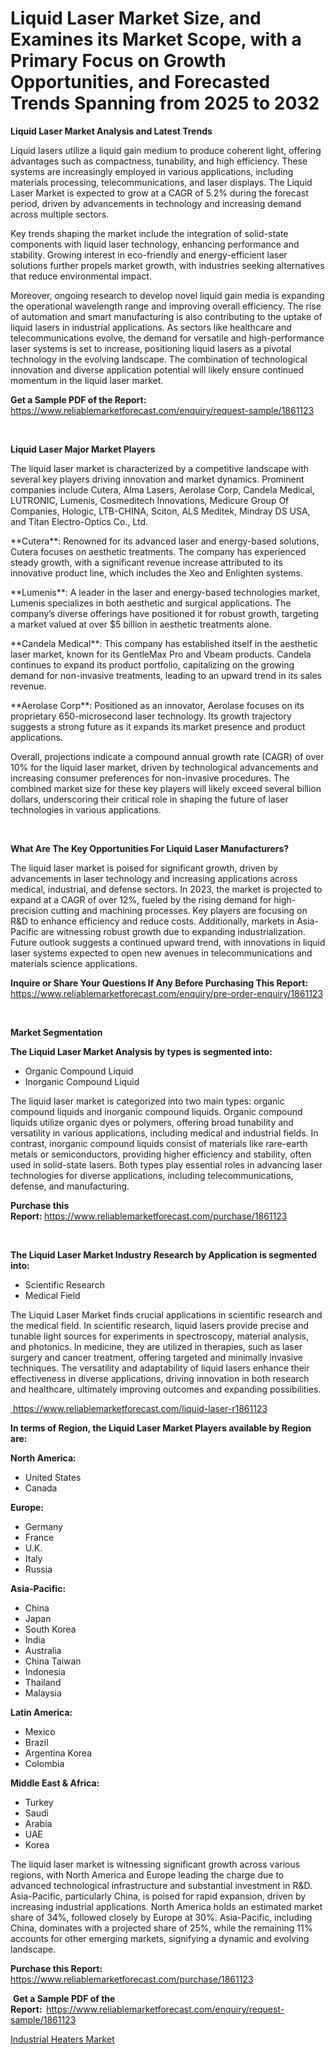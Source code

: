 <p><h1>Liquid Laser Market Size, and Examines its Market Scope, with a Primary Focus on Growth Opportunities, and Forecasted Trends Spanning from 2025 to 2032</h1></p><p><strong>Liquid Laser Market Analysis and Latest Trends</strong></p>
<p><p>Liquid lasers utilize a liquid gain medium to produce coherent light, offering advantages such as compactness, tunability, and high efficiency. These systems are increasingly employed in various applications, including materials processing, telecommunications, and laser displays. The Liquid Laser Market is expected to grow at a CAGR of 5.2% during the forecast period, driven by advancements in technology and increasing demand across multiple sectors.</p><p>Key trends shaping the market include the integration of solid-state components with liquid laser technology, enhancing performance and stability. Growing interest in eco-friendly and energy-efficient laser solutions further propels market growth, with industries seeking alternatives that reduce environmental impact. </p><p>Moreover, ongoing research to develop novel liquid gain media is expanding the operational wavelength range and improving overall efficiency. The rise of automation and smart manufacturing is also contributing to the uptake of liquid lasers in industrial applications. As sectors like healthcare and telecommunications evolve, the demand for versatile and high-performance laser systems is set to increase, positioning liquid lasers as a pivotal technology in the evolving landscape. The combination of technological innovation and diverse application potential will likely ensure continued momentum in the liquid laser market.</p></p>
<p><strong>Get a Sample PDF of the Report:&nbsp;</strong> <a href="https://www.reliablemarketforecast.com/enquiry/request-sample/1861123?utm_campaign=2300&utm_medium=2&utm_source=Github&utm_content=ia&utm_term=11042025&utm_id=liquid-laser">https://www.reliablemarketforecast.com/enquiry/request-sample/1861123</a></p>
<p>&nbsp;</p>
<p><strong>Liquid Laser Major Market Players</strong></p>
<p><p>The liquid laser market is characterized by a competitive landscape with several key players driving innovation and market dynamics. Prominent companies include Cutera, Alma Lasers, Aerolase Corp, Candela Medical, LUTRONIC, Lumenis, Cosmeditech Innovations, Medicure Group Of Companies, Hologic, LTB-CHINA, Sciton, ALS Meditek, Mindray DS USA, and Titan Electro-Optics Co., Ltd.</p><p>**Cutera**: Renowned for its advanced laser and energy-based solutions, Cutera focuses on aesthetic treatments. The company has experienced steady growth, with a significant revenue increase attributed to its innovative product line, which includes the Xeo and Enlighten systems.</p><p>**Lumenis**: A leader in the laser and energy-based technologies market, Lumenis specializes in both aesthetic and surgical applications. The company’s diverse offerings have positioned it for robust growth, targeting a market valued at over $5 billion in aesthetic treatments alone.</p><p>**Candela Medical**: This company has established itself in the aesthetic laser market, known for its GentleMax Pro and Vbeam products. Candela continues to expand its product portfolio, capitalizing on the growing demand for non-invasive treatments, leading to an upward trend in its sales revenue.</p><p>**Aerolase Corp**: Positioned as an innovator, Aerolase focuses on its proprietary 650-microsecond laser technology. Its growth trajectory suggests a strong future as it expands its market presence and product applications.</p><p>Overall, projections indicate a compound annual growth rate (CAGR) of over 10% for the liquid laser market, driven by technological advancements and increasing consumer preferences for non-invasive procedures. The combined market size for these key players will likely exceed several billion dollars, underscoring their critical role in shaping the future of laser technologies in various applications.</p></p>
<p>&nbsp;</p>
<p><strong>What Are The Key Opportunities For Liquid Laser Manufacturers?</strong></p>
<p><p>The liquid laser market is poised for significant growth, driven by advancements in laser technology and increasing applications across medical, industrial, and defense sectors. In 2023, the market is projected to expand at a CAGR of over 12%, fueled by the rising demand for high-precision cutting and machining processes. Key players are focusing on R&D to enhance efficiency and reduce costs. Additionally, markets in Asia-Pacific are witnessing robust growth due to expanding industrialization. Future outlook suggests a continued upward trend, with innovations in liquid laser systems expected to open new avenues in telecommunications and materials science applications.</p></p>
<p><strong>Inquire or Share Your Questions If Any Before Purchasing This Report:</strong> <a href="https://www.reliablemarketforecast.com/enquiry/pre-order-enquiry/1861123?utm_campaign=2300&utm_medium=2&utm_source=Github&utm_content=ia&utm_term=11042025&utm_id=liquid-laser">https://www.reliablemarketforecast.com/enquiry/pre-order-enquiry/1861123</a></p>
<p>&nbsp;</p>
<p><strong>Market Segmentation</strong></p>
<p><strong>The Liquid Laser Market Analysis by types is segmented into:</strong></p>
<p><ul><li>Organic Compound Liquid</li><li>Inorganic Compound Liquid</li></ul></p>
<p><p>The liquid laser market is categorized into two main types: organic compound liquids and inorganic compound liquids. Organic compound liquids utilize organic dyes or polymers, offering broad tunability and versatility in various applications, including medical and industrial fields. In contrast, inorganic compound liquids consist of materials like rare-earth metals or semiconductors, providing higher efficiency and stability, often used in solid-state lasers. Both types play essential roles in advancing laser technologies for diverse applications, including telecommunications, defense, and manufacturing.</p></p>
<p><strong>Purchase this Report:&nbsp;</strong><a href="https://www.reliablemarketforecast.com/purchase/1861123?utm_campaign=2300&utm_medium=2&utm_source=Github&utm_content=ia&utm_term=11042025&utm_id=liquid-laser">https://www.reliablemarketforecast.com/purchase/1861123</a></p>
<p>&nbsp;</p>
<p><strong>The Liquid Laser Market Industry Research by Application is segmented into:</strong></p>
<p><ul><li>Scientific Research</li><li>Medical Field</li></ul></p>
<p><p>The Liquid Laser Market finds crucial applications in scientific research and the medical field. In scientific research, liquid lasers provide precise and tunable light sources for experiments in spectroscopy, material analysis, and photonics. In medicine, they are utilized in therapies, such as laser surgery and cancer treatment, offering targeted and minimally invasive techniques. The versatility and adaptability of liquid lasers enhance their effectiveness in diverse applications, driving innovation in both research and healthcare, ultimately improving outcomes and expanding possibilities.</p></p>
<p><a href="https://www.reliablemarketforecast.com/liquid-laser-r1861123?utm_campaign=2300&utm_medium=2&utm_source=Github&utm_content=ia&utm_term=11042025&utm_id=liquid-laser">&nbsp;https://www.reliablemarketforecast.com/liquid-laser-r1861123</a></p>
<p><strong>In terms of Region, the Liquid Laser Market Players available by Region are:</strong></p>
<p>
    <p> <strong> North America: </strong>
        <ul>
            <li>United States</li>
            <li>Canada</li>
        </ul>
        </p> 
    <p> <strong> Europe: </strong>
        <ul>
            <li>Germany</li>
            <li>France</li>
            <li>U.K.</li>
            <li>Italy</li>
            <li>Russia</li>
        </ul>
        </p> 
    <p> <strong> Asia-Pacific: </strong>
        <ul>
            <li>China</li>
            <li>Japan</li>
            <li>South Korea</li>
            <li>India</li>
            <li>Australia</li>
            <li>China Taiwan</li>
            <li>Indonesia</li>
            <li>Thailand</li>
            <li>Malaysia</li>
        </ul>
        </p> 
    <p> <strong> Latin America: </strong>
        <ul>
            <li>Mexico</li>
            <li>Brazil</li>
            <li>Argentina Korea</li>
            <li>Colombia</li>
        </ul>
        </p> 
    <p> <strong> Middle East & Africa: </strong>
        <ul>
            <li>Turkey</li>
            <li>Saudi</li>
            <li>Arabia</li>
            <li>UAE</li>
            <li>Korea</li>
        </ul>
    </p>
    </p>
<p><p>The liquid laser market is witnessing significant growth across various regions, with North America and Europe leading the charge due to advanced technological infrastructure and substantial investment in R&D. Asia-Pacific, particularly China, is poised for rapid expansion, driven by increasing industrial applications. North America holds an estimated market share of 34%, followed closely by Europe at 30%. Asia-Pacific, including China, dominates with a projected share of 25%, while the remaining 11% accounts for other emerging markets, signifying a dynamic and evolving landscape.</p></p>
<p><strong>Purchase this Report: </strong><a href="https://www.reliablemarketforecast.com/purchase/1861123?utm_campaign=2300&utm_medium=2&utm_source=Github&utm_content=ia&utm_term=11042025&utm_id=liquid-laser">https://www.reliablemarketforecast.com/purchase/1861123</a></p>
<p>&nbsp;<strong>Get a Sample PDF of the Report:&nbsp;&nbsp;</strong><a href="https://www.reliablemarketforecast.com/enquiry/request-sample/1861123?utm_campaign=2300&utm_medium=2&utm_source=Github&utm_content=ia&utm_term=11042025&utm_id=liquid-laser">https://www.reliablemarketforecast.com/enquiry/request-sample/1861123</a></p>
<p><strong></strong></p>
<p><p><a href="https://github.com/gunbybeahmg1/Market-Research-Report-List-1/blob/main/industrial-heaters-market.md?utm_campaign=2300&utm_medium=2&utm_source=Github&utm_content=ia&utm_term=11042025&utm_id=liquid-laser">Industrial Heaters Market</a></p></p>